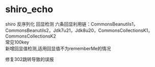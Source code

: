 # shiro_echo
shiro 反序列化 回显检测
六条回显利用链：CommonsBeanutils1，CommonsBeanutils2，Jdk7u21，Jdk8u20，CommonsCollectionsK1，CommonsCollectionsK2  
常见100key  
新增回显值检测,适用回显值不为rememberMe的情况

修复302跳转导致的误报
